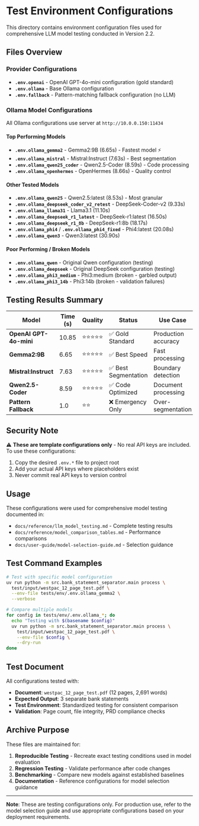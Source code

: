 # Test Environment Configurations

This directory contains environment configuration files used for comprehensive LLM model testing conducted in Version 2.2.

## Files Overview

### Provider Configurations
- **`.env.openai`** - OpenAI GPT-4o-mini configuration (gold standard)
- **`.env.ollama`** - Base Ollama configuration 
- **`.env.fallback`** - Pattern-matching fallback configuration (no LLM)

### Ollama Model Configurations
All Ollama configurations use server at `http://10.0.0.150:11434`

#### Top Performing Models
- **`.env.ollama_gemma2`** - Gemma2:9B (6.65s) - Fastest model ⚡
- **`.env.ollama_mistral`** - Mistral:Instruct (7.63s) - Best segmentation
- **`.env.ollama_qwen25_coder`** - Qwen2.5-Coder (8.59s) - Code processing
- **`.env.ollama_openhermes`** - OpenHermes (8.66s) - Quality control

#### Other Tested Models
- **`.env.ollama_qwen25`** - Qwen2.5:latest (8.53s) - Most granular
- **`.env.ollama_deepseek_coder_v2_retest`** - DeepSeek-Coder-v2 (9.33s)
- **`.env.ollama_llama31`** - Llama3.1 (11.10s)
- **`.env.ollama_deepseek_r1_latest`** - DeepSeek-r1:latest (16.50s)
- **`.env.ollama_deepseek_r1_8b`** - DeepSeek-r1:8b (18.17s)
- **`.env.ollama_phi4`** / **`.env.ollama_phi4_fixed`** - Phi4:latest (20.08s)
- **`.env.ollama_qwen3`** - Qwen3:latest (30.90s)

#### Poor Performing / Broken Models  
- **`.env.ollama_qwen`** - Original Qwen configuration (testing)
- **`.env.ollama_deepseek`** - Original DeepSeek configuration (testing)
- **`.env.ollama_phi3_medium`** - Phi3:medium (broken - garbled output)
- **`.env.ollama_phi3_14b`** - Phi3:14b (broken - validation failures)

## Testing Results Summary

| Model | Time (s) | Quality | Status | Use Case |
|-------|----------|---------|--------|-----------|
| **OpenAI GPT-4o-mini** | 10.85 | ⭐⭐⭐⭐⭐ | ✅ Gold Standard | Production accuracy |
| **Gemma2:9B** | 6.65 | ⭐⭐⭐⭐⭐ | ✅ Best Speed | Fast processing |
| **Mistral:Instruct** | 7.63 | ⭐⭐⭐⭐⭐ | ✅ Best Segmentation | Boundary detection |
| **Qwen2.5-Coder** | 8.59 | ⭐⭐⭐⭐⭐ | ✅ Code Optimized | Document processing |
| **Pattern Fallback** | 1.0 | ⭐⭐ | ❌ Emergency Only | Over-segmentation |

## Security Note

⚠️ **These are template configurations only** - No real API keys are included. To use these configurations:

1. Copy the desired `.env.*` file to project root
2. Add your actual API keys where placeholders exist
3. Never commit real API keys to version control

## Usage

These configurations were used for comprehensive model testing documented in:
- `docs/reference/llm_model_testing.md` - Complete testing results
- `docs/reference/model_comparison_tables.md` - Performance comparisons
- `docs/user-guide/model-selection-guide.md` - Selection guidance

## Test Command Examples

```bash
# Test with specific model configuration
uv run python -m src.bank_statement_separator.main process \
  test/input/westpac_12_page_test.pdf \
  --env-file tests/env/.env.ollama_gemma2 \
  --verbose

# Compare multiple models
for config in tests/env/.env.ollama_*; do
  echo "Testing with $(basename $config)"
  uv run python -m src.bank_statement_separator.main process \
    test/input/westpac_12_page_test.pdf \
    --env-file $config \
    --dry-run
done
```

## Test Document

All configurations tested with:
- **Document**: `westpac_12_page_test.pdf` (12 pages, 2,691 words)
- **Expected Output**: 3 separate bank statements  
- **Test Environment**: Standardized testing for consistent comparison
- **Validation**: Page count, file integrity, PRD compliance checks

## Archive Purpose

These files are maintained for:
1. **Reproducible Testing** - Recreate exact testing conditions used in model evaluation
2. **Regression Testing** - Validate performance after code changes
3. **Benchmarking** - Compare new models against established baselines
4. **Documentation** - Reference configurations for model selection guidance

---

**Note**: These are testing configurations only. For production use, refer to the model selection guide and use appropriate configurations based on your deployment requirements.
